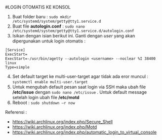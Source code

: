 #LOGIN OTOMATIS KE KONSOL
1.	Buat folder baru : `sudo mkdir /etc/systemd/system/getty@tty1.service.d`
2.	Buat file **autologin.conf** : `sudo nano /etc/systemd/system/getty@tty1.service.d/autologin.conf`
3.	Isikan dengan isian berikut ini. Ganti **<username>** dengan *user* yang akan dipergunakan untuk login otomatis :
```
[Service]
ExecStart=
ExecStart=-/usr/bin/agetty --autologin <username> --noclear %I 38400 linux
Type=simple
```
4.	Set default target ke multi-user-target agar tidak ada eror muncul :
`systemctl enable multi-user.target`
5.	Untuk mengubah default pesan saat login via SSH maka ubah file **/etc/issue** dengan `sudo nano /etc/issue` . Untuk default message setelah login ubah file **/etc/motd**
6.	Reboot : `sudo shutdown –r now`

Referensi :
 - https://wiki.archlinux.org/index.php/Secure_Shell
 - https://wiki.archlinux.org/index.php/Motd
 - https://wiki.archlinux.org/index.php/automatic_login_to_virtual_console
